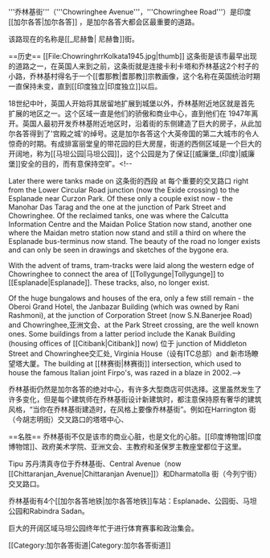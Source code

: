 '''乔林基街'''（'''Chowringhee Avenue'''，'''Chowringhee Road'''）是印度[[加尔各答|加尔各答]] <!-- arterial road running from 东部边缘 of [[Esplanade,_Calcutta|Esplanade]] 向南到 Rabindra Sadan and [[Bhowanipore|Bhowanipore]] area -->，是加尔各答大都会区最重要的道路。

该路现在的名称是[[<!--_Jawaharlal_-->_尼赫鲁|<!-- Jawaharlal --> 尼赫鲁]]街。

==历史==
[[File:ChowringhrrKolkata1945.jpg|thumb]]
这条街是该市最早出现的道路之一，在英国人来到之前，这条街就是连接卡利卡塔和乔林基这2个村子的小路，乔林基村得名于一个[[耆那教|耆那教]]宗教画像，这个名称在英国统治时期一直保持未变，直到[[印度独立|印度独立]]以后。 

18世纪中叶，英国人开始将其居留地扩展到城堡以外，乔林基附近地区就是首先扩展的地区之一。这个区域一直是他们的骄傲和商业中心，直到他们在 1947年离开。英国人最初开发乔林基附近地区时，沿着街的东侧建造了巨大的房子，从此加尔各答得到了'宫殿之城'的绰号。这是加尔各答这个大英帝国的第二大城市的令人惊奇的时期。有成排富丽堂皇的带花园的巨大房屋，街道的西侧区域是一个巨大的开阔地，称为[[马坦公园|马坦公园]]，这个公园是为了保证[[威廉堡_(印度)|威廉堡]]安全的目的，而有意保持空旷。<!--   

Later there were tanks made on  这条街的西段 at 每个重要的交叉路口 right from the Lower Circular Road junction (now the Exide crossing) to the Esplanade near Curzon Park. Of these only a couple exist now - the Manohar Das Tarag and the one at the junction of Park Street and Chowringhee. 
Of the reclaimed tanks, one was where the Calcutta Information Centre and the Maidan Police Station now stand, another one where the Maidan metro station now stand and still a third on where the Esplanade bus-terminus now stand. The beauty of the road no longer exists and can only be seen in drawings and sketches of the bygone era.

With the advent of trams, tram-tracks were laid along the western edge of Chowringhee to connect the area of [[Tollygunge|Tollygunge]] to [[Esplanade|Esplanade]]. These tracks, also, no longer exist.

Of the huge bungalows and houses of the era, only a few still remain - the Oberoi Grand Hotel, the Janbazar Building (which was owned by Rani Rashmoni), at the junction of Corporation Street (now S.N.Banerjee Road) and Chowringhee,亚洲文会、at the Park Street crossing, are the well known ones. Some buildings from a latter period include the Kanak Building (housing offices of [[Citibank|Citibank]] now) 位于 junction of Middleton Street and Chowringhee交汇处, Virginia House（设有ITC总部）and 新市场瞭望塔大厦。The building at [[林赛街|林赛街]] intersection, which used to house the famous Italian joint Firpo's, was razed in a blaze in 2002.-->

乔林基街仍然是加尔各答的绝对中心，有许多大型商店可供选择。这里虽然发生了许多变化，但是每个建筑师在乔林基街设计新建筑时，都注意保持原有奢华的建筑风格，“当你在乔林基街建造时，在风格上要像乔林基街”。例如在Harrington 街（今胡志明街）交叉路口的塔塔中心、<!-- Jeevan Deep (at the Middleton Street intersection), Everest Towers (next to Tata Center), SAIL Building,Reliance House, 地铁大厦等等。 -->

==名胜==
乔林基街不仅是该市的商业心脏，也是文化的心脏。[[印度博物馆|印度博物馆]]、政府美术学院、亚洲文会、主教府和圣保罗主教座堂都位于这里。 

<!-- B.M. Birla Planetarium is on 乔林基街和教堂街交汇处，[[维多利亚纪念堂|维多利亚纪念堂]]位于咫尺之遥的Queensway。新文化中心 of [[Nandan|Nandan]], [[Rabindra_Sadan|Rabindra Sadan]] and  Academy are next to Chowringhee on Lower Circular Road and the Cathedral Road. --> 

Tipu 苏丹清真寺位于乔林基街、Central Avenue（now [[Chittaranjan_Avenue|Chittaranjan Avenue]]）和Dharmatolla 街（今列宁街）交叉路口。

乔林基街有4个[[加尔各答地铁|加尔各答地铁]]车站：Esplanade、公园街、马坦公园和Rabindra Sadan。

巨大的开阔区域马坦公园终年忙于进行体育赛事和政治集会。

[[Category:加尔各答街道|Category:加尔各答街道]]